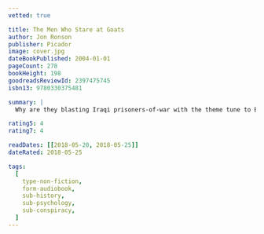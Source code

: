 ```yaml
---
vetted: true

title: The Men Who Stare at Goats
author: Jon Ronson
publisher: Picador
image: cover.jpg
dateBookPublished: 2004-01-01
pageCount: 278
bookHeight: 198
goodreadsReviewId: 2397475745
isbn13: 9780330375481

summary: |
  Why are they blasting Iraqi prisoners-of-war with the theme tune to Barney the Purple Dinosaur? And why have 100 de-bleated goats been secretly placed inside the Special Forces command centre at Fort Bragg, North Carolina? In 1979 a secret unit was established by the most gifted minds within the US Army. Defying both military practice and the laws of physics, they believed a soldier could become invisible, pass through walls and, perhaps most chillingly, kill goats just by staring at them. With first-hand access to the leading players in the story, Ronson has traced the evolution of these bizarre activities over the past three decades, and poses questions no-one else has yet dared to ask about which of them — and more — are happening still.

rating5: 4
rating7: 4

readDates: [[2018-05-20, 2018-05-25]]
dateRated: 2018-05-25

tags:
  [
    type-non-fiction,
    form-audiobook,
    sub-history,
    sub-psychology,
    sub-conspiracy,
  ]
---
```

